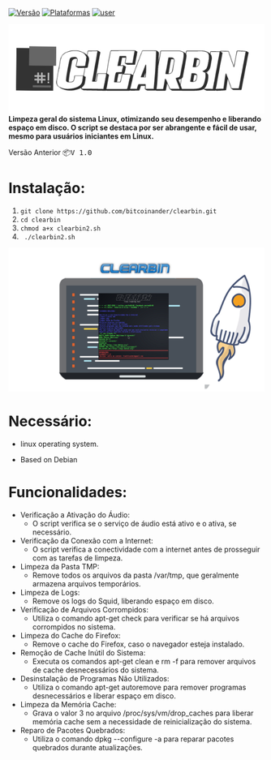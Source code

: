[![Versão](https://img.shields.io/badge/vers%C3%A3o-1.1-sucecess.svg)](https://github.com/oandersonbsilva/clearbin)
[![Plataformas](https://img.shields.io/badge/Plataformas-Linux%20x64%20%7C%20Linux%20x86-inactive.svg)](https://github.com/oandersonbsilva/clearbin)
[![user](https://img.shields.io/badge/user-ROOT-red.svg)](https://github.com/oandersonbsilva/clearbin)

<img src="https://raw.githubusercontent.com/And3R66/clearbin/master/logo3.png">
<strong> Limpeza geral do sistema Linux, otimizando seu desempenho e liberando espaço em disco. O script se destaca por ser abrangente e fácil de usar, mesmo para usuários iniciantes em Linux.</strong>


Versão Anterior 📦<kbd>V 1.0<kbd> 
  
# Instalação:
<ol>
<li><code>git clone https://github.com/bitcoinander/clearbin.git</code></li>
<li><code>cd clearbin</code></li>
<li><code>chmod a+x clearbin2.sh</code></li>
<li><code> ./clearbin2.sh </code></li>
</ol>
<img src="https://raw.githubusercontent.com/And3R66/clearbin/master/Screenshots/ATUALIZA%C3%87%C3%83O%20.png">

# Necessário:

<ul>
<li>
<p>linux operating system.</p>
</li>
<li>
<p>Based on Debian
</p>
</li>
</ul>


# Funcionalidades:

- Verificação a Ativação do Áudio:
  - O script verifica se o serviço de áudio está ativo e o ativa, se necessário.
- Verificação da Conexão com a Internet:
  - O script verifica a conectividade com a internet antes de prosseguir com as tarefas de limpeza.
- Limpeza da Pasta TMP:
  - Remove todos os arquivos da pasta /var/tmp, que geralmente armazena arquivos temporários.
- Limpeza de Logs:
  - Remove os logs do Squid, liberando espaço em disco.
- Verificação de Arquivos Corrompidos:
  - Utiliza o comando apt-get check para verificar se há arquivos corrompidos no sistema.
- Limpeza do Cache do Firefox:
  - Remove o cache do Firefox, caso o navegador esteja instalado.
- Remoção de Cache Inútil do Sistema:
  - Executa os comandos apt-get clean e rm -f para remover arquivos de cache desnecessários do sistema.
- Desinstalação de Programas Não Utilizados:
  - Utiliza o comando apt-get autoremove para remover programas desnecessários e liberar espaço em disco.
- Limpeza da Memória Cache:
  - Grava o valor 3 no arquivo /proc/sys/vm/drop_caches para liberar memória cache sem a necessidade de reinicialização do sistema.
- Reparo de Pacotes Quebrados:
  - Utiliza o comando dpkg --configure -a para reparar pacotes quebrados durante atualizações.
